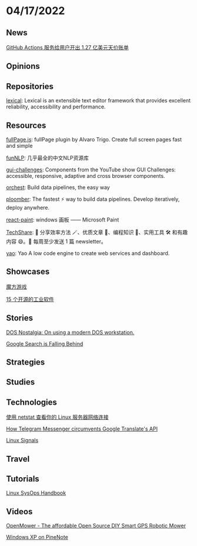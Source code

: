 # 04/17/2022

## News
[GitHub Actions 服务给用户开出 1.27 亿美元天价账单](https://www.oschina.net/news/191312/github-action-sky-high-bill)

## Opinions

## Repositories
[lexical](https://github.com/facebook/lexical): Lexical is an extensible text editor framework that provides excellent reliability, accessibility and performance.

## Resources
[fullPage.js](https://github.com/alvarotrigo/fullPage.js): fullPage plugin by Alvaro Trigo. Create full screen pages fast and simple

[funNLP](https://github.com/fighting41love/funNLP): 几乎最全的中文NLP资源库

[gui-challenges](https://github.com/argyleink/gui-challenges): Components from the YouTube show GUI Challenges: accessible, responsive, adaptive and cross browser components.

[orchest](https://github.com/orchest/orchest): Build data pipelines, the easy way

[ploomber](https://github.com/ploomber/ploomber): The fastest ⚡️ way to build data pipelines. Develop iteratively, deploy anywhere.

[react-paint](https://github.com/pengfeiw/react-paint): windows 画板 —— Microsoft Paint

[TechShare](https://github.com/lcomplete/TechShare): 🌟 分享效率方法 🪄、优质文章 📑、编程知识 🎹、实用工具 🛠️ 和有趣内容 😄。💌 每周至少发送 1 篇 newsletter。

[yao](https://github.com/YaoApp/yao): Yao A low code engine to create web services and dashboard.

## Showcases
[魔方游戏](https://pengfeiw.github.io/rubiks-cube/)

[15 个开源的工业软件](https://my.oschina.net/u/3859945/blog/5511518)

## Stories
[DOS Nostalgia: On using a modern DOS workstation.](http://c0de517e.blogspot.com/2022/04/dos-nostalgia-on-using-modern-dos.html)

[Google Search is Falling Behind](https://www.surgehq.ai//blog/google-search-is-falling-behind)

## Strategies


## Studies

## Technologies
[使用 netstat 查看你的 Linux 服务器网络连接](https://linux.cn/article-14461-1.html)

[How Telegram Messenger circumvents Google Translate's API](https://danpetrov.xyz/programming/2021/12/30/telegram-google-translate.html)

[Linux Signals](https://devopedia.org/linux-signals)

## Travel

## Tutorials
[Linux SysOps Handbook](https://abarrak.gitbook.io/linux-sysops-handbook)

## Videos
[OpenMower - The affordable Open Source DIY Smart GPS Robotic Mower](https://www.youtube.com/watch?v=BSF04i3zNGw)

[Windows XP on PineNote](https://www.youtube.com/watch?v=m_XRdHec154)
